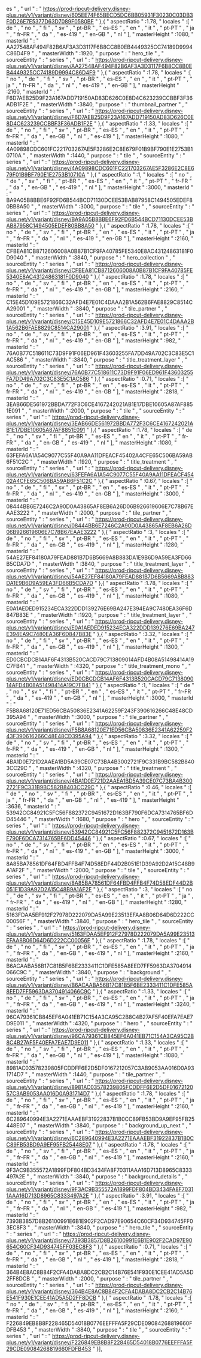 es " , " url " : " https://prod-ripcut-delivery.disney-plus.net/v1/variant/disney/605EE74F65BECD5DC6BB05931F30230C03DB3F0D26E7E5377D63D7089F0580BF " },{ " aspectRatio " :1.78, " locales " :[ " de " , " no " , " fi " , " sv " , " pt-BR " , " es-ES " , " en " , " it " , " pt-PT " , " ja " , " fr-FR " , " da " , " es-419 " , " en-GB " , " nl " ], " masterHeight " :1080, " masterId " : " AA27548AF494F82B6AF3A3D3117F6B8CC8B0EB4449325CC74189D9994C86D4F9 " , " masterWidth " :1920, " purpose " : " hero_tile " , " sourceEntity " : " series " , " url " : " https://prod-ripcut-delivery.disney-plus.net/v1/variant/disney/AA27548AF494F82B6AF3A3D3117F6B8CC8B0EB4449325CC74189D9994C86D4F9 " },{ " aspectRatio " :1.78, " locales " :[ " no " , " de " , " fi " , " sv " , " pt-BR " , " es-ES " , " en " , " it " , " pt-PT " , " ja " , " fr-FR " , " da " , " nl " , " es-419 " , " en-GB " ], " masterHeight " :2160, " masterId " : " F6D7AEB25D9F23A167ADD719150AD83D626C0E8D4C623239CCBBF3F36ADB1F2E " , " masterWidth " :3840, " purpose " : " thumbnail_partner " , " sourceEntity " : " series " , " url " : " https://prod-ripcut-delivery.disney-plus.net/v1/variant/disney/F6D7AEB25D9F23A167ADD719150AD83D626C0E8D4C623239CCBBF3F36ADB1F2E " },{ " aspectRatio " :1.33, " locales " :[ " de " , " no " , " fi " , " sv " , " pt-BR " , " es-ES " , " en " , " it " , " pt-PT " , " fr-FR " , " da " , " en-GB " , " nl " , " es-419 " ], " masterHeight " :1080, " masterId " : " 4A09898CDC601FC221703267AE5F3286E2C8E679F01B9BF790E1E2753B10710A " , " masterWidth " :1440, " purpose " : " tile " , " sourceEntity " : " series " , " url " : " https://prod-ripcut-delivery.disney-plus.net/v1/variant/disney/4A09898CDC601FC221703267AE5F3286E2C8E679F01B9BF790E1E2753B10710A " },{ " aspectRatio " :1, " locales " :[ " no " , " de " , " sv " , " fi " , " pt-BR " , " es-ES " , " en " , " it " , " pt-PT " , " fr-FR " , " da " , " en-GB " , " es-419 " , " nl " ], " masterHeight " :3000, " masterId " : " BA9A05B8BBE6F92FD6B544BCD71130DCEE53BAB87958C1494505EDEF80BB8A50 " , " masterWidth " :3000, " purpose " : " tile " , " sourceEntity " : " series " , " url " : " https://prod-ripcut-delivery.disney-plus.net/v1/variant/disney/BA9A05B8BBE6F92FD6B544BCD71130DCEE53BAB87958C1494505EDEF80BB8A50 " },{ " aspectRatio " :1.78, " locales " :[ " no " , " de " , " sv " , " fi " , " pt-BR " , " en " , " es-ES " , " it " , " pt-PT " , " ja " , " fr-FR " , " da " , " nl " , " es-419 " , " en-GB " ], " masterHeight " :2160, " masterId " : " CFBEA81CB8712606008A0B87B1CF9FA40785FE5340E8AC43124863181F0D9040 " , " masterWidth " :3840, " purpose " : " hero_collection " , " sourceEntity " : " series " , " url " : " https://prod-ripcut-delivery.disney-plus.net/v1/variant/disney/CFBEA81CB8712606008A0B87B1CF9FA40785FE5340E8AC43124863181F0D9040 " },{ " aspectRatio " :1.78, " locales " :[ " no " , " de " , " sv " , " fi " , " pt-BR " , " en " , " es-ES " , " it " , " pt-PT " , " fr-FR " , " da " , " nl " , " es-419 " , " en-GB " ], " masterHeight " :2160, " masterId " : " C15E45D109E5721866C32AFD4E7E01C4DAAA2B1A562B6FAE8829C8514CA29001 " , " masterWidth " :3840, " purpose " : " tile_partner " , " sourceEntity " : " series " , " url " : " https://prod-ripcut-delivery.disney-plus.net/v1/variant/disney/C15E45D109E5721866C32AFD4E7E01C4DAAA2B1A562B6FAE8829C8514CA29001 " },{ " aspectRatio " :3.91, " locales " :[ " no " , " de " , " sv " , " fi " , " pt-BR " , " en " , " es-ES " , " it " , " pt-PT " , " fr-FR " , " da " , " nl " , " es-419 " , " en-GB " ], " masterHeight " :982, " masterId " : " 76A0B77C518611C73D9F91F06ED961F43603255FA7DD49A702C3C83E5C1AC586 " , " masterWidth " :3840, " purpose " : " title_treatment_layer " , " sourceEntity " : " series " , " url " : " https://prod-ripcut-delivery.disney-plus.net/v1/variant/disney/76A0B77C518611C73D9F91F06ED961F43603255FA7DD49A702C3C83E5C1AC586 " },{ " aspectRatio " :0.71, " locales " :[ " no " , " de " , " sv " , " fi " , " pt-BR " , " en " , " es-ES " , " it " , " pt-PT " , " fr-FR " , " da " , " nl " , " es-419 " , " en-GB " ], " masterHeight " :2818, " masterId " : " 3EAB66DE561972BBDA772F3C6CE4167242021AB1E17DBE10605A87AF8851E091 " , " masterWidth " :2000, " purpose " : " tile " , " sourceEntity " : " series " , " url " : " https://prod-ripcut-delivery.disney-plus.net/v1/variant/disney/3EAB66DE561972BBDA772F3C6CE4167242021AB1E17DBE10605A87AF8851E091 " },{ " aspectRatio " :1.78, " locales " :[ " de " , " no " , " sv " , " fi " , " pt-BR " , " es-ES " , " en " , " it " , " pt-PT " , " fr-FR " , " da " , " en-GB " , " es-419 " , " nl " ], " masterHeight " :1080, " masterId " : " 63FEFA6A1A54C9077C55F40A9AA11DFEACF45402A4CFE65C506BA59AB6F51C2C " , " masterWidth " :1920, " purpose " : " title_treatment " , " sourceEntity " : " series " , " url " : " https://prod-ripcut-delivery.disney-plus.net/v1/variant/disney/63FEFA6A1A54C9077C55F40A9AA11DFEACF45402A4CFE65C506BA59AB6F51C2C " },{ " aspectRatio " :0.67, " locales " :[ " no " , " de " , " fi " , " sv " , " pt-BR " , " en " , " es-ES " , " it " , " pt-PT " , " fr-FR " , " da " , " nl " , " es-419 " , " en-GB " ], " masterHeight " :3000, " masterId " : " 08444BB6E7246C2A90D0A43865AF8EB6A26D06B926619606E7C78B67EAAE3222 " , " masterWidth " :2000, " purpose " : " tile_partner " , " sourceEntity " : " series " , " url " : " https://prod-ripcut-delivery.disney-plus.net/v1/variant/disney/08444BB6E7246C2A90D0A43865AF8EB6A26D06B926619606E7C78B67EAAE3222 " },{ " aspectRatio " :3, " locales " :[ " de " , " no " , " fi " , " sv " , " pt-BR " , " es-ES " , " en " , " it " , " pt-PT " , " fr-FR " , " da " , " en-GB " , " es-419 " , " nl " ], " masterHeight " :1280, " masterId " : " 54AE27EF84180A79FEAD881B7D6B5669A8B883DA1E9B6D9A59EA3FD66B5CDA7D " , " masterWidth " :3840, " purpose " : " title_treatment_layer " , " sourceEntity " : " series " , " url " : " https://prod-ripcut-delivery.disney-plus.net/v1/variant/disney/54AE27EF84180A79FEAD881B7D6B5669A8B883DA1E9B6D9A59EA3FD66B5CDA7D " },{ " aspectRatio " :1.78, " locales " :[ " no " , " de " , " sv " , " fi " , " pt-BR " , " es-ES " , " en " , " it " , " pt-PT " , " fr-FR " , " da " , " en-GB " , " es-419 " , " nl " ], " masterHeight " :1080, " masterId " : " E0A1AEDED915234ECA322DDD139276E69BA247E394EA9C7480EA36F6D847B83E " , " masterWidth " :1920, " purpose " : " title_treatment_layer " , " sourceEntity " : " series " , " url " : " https://prod-ripcut-delivery.disney-plus.net/v1/variant/disney/E0A1AEDED915234ECA322DDD139276E69BA247E394EA9C7480EA36F6D847B83E " },{ " aspectRatio " :3.32, " locales " :[ " no " , " de " , " fi " , " sv " , " pt-BR " , " es-ES " , " en " , " it " , " pt-PT " , " fr-FR " , " da " , " en-GB " , " es-419 " , " nl " ], " masterHeight " :1300, " masterId " : " ED0CBCDCB14AF6F4313B520CACD79C713809014AFD4B08A51498414A19C7FB41 " , " masterWidth " :4320, " purpose " : " title_treatment_mono " , " sourceEntity " : " series " , " url " : " https://prod-ripcut-delivery.disney-plus.net/v1/variant/disney/ED0CBCDCB14AF6F4313B520CACD79C713809014AFD4B08A51498414A19C7FB41 " },{ " aspectRatio " :1, " locales " :[ " de " , " no " , " sv " , " fi " , " pt-BR " , " en " , " es-ES " , " it " , " pt-PT " , " fr-FR " , " da " , " es-419 " , " en-GB " , " nl " ], " masterHeight " :3000, " masterId " : " F5B8A68120E71ED56CBA50836E2341A62259F243F390616266C48E48CD395A94 " , " masterWidth " :3000, " purpose " : " tile_partner " , " sourceEntity " : " series " , " url " : " https://prod-ripcut-delivery.disney-plus.net/v1/variant/disney/F5B8A68120E71ED56CBA50836E2341A62259F243F390616266C48E48CD395A94 " },{ " aspectRatio " :3.32, " locales " :[ " de " , " no " , " sv " , " fi " , " pt-BR " , " es-ES " , " en " , " it " , " pt-PT " , " fr-FR " , " da " , " es-419 " , " en-GB " , " nl " ], " masterHeight " :1300, " masterId " : " 4BA1D0E721D2AAEA1BD5A39CE07C73BA4B3002721F9C331B9BC582B8403CC29C " , " masterWidth " :4320, " purpose " : " title_treatment " , " sourceEntity " : " series " , " url " : " https://prod-ripcut-delivery.disney-plus.net/v1/variant/disney/4BA1D0E721D2AAEA1BD5A39CE07C73BA4B3002721F9C331B9BC582B8403CC29C " },{ " aspectRatio " :0.46, " locales " :[ " de " , " no " , " sv " , " fi " , " pt-BR " , " es-ES " , " en " , " it " , " pt-PT " , " ja " , " fr-FR " , " da " , " en-GB " , " nl " , " es-419 " ], " masterHeight " :3636, " masterId " : " 53942CC84921C5FC56F882372C9451672D163BF790F6DCA7314765BF6DD45446 " , " masterWidth " :1680, " purpose " : " hero " , " sourceEntity " : " series " , " url " : " https://prod-ripcut-delivery.disney-plus.net/v1/variant/disney/53942CC84921C5FC56F882372C9451672D163BF790F6DCA7314765BF6DD45446 " },{ " aspectRatio " :0.67, " locales " :[ " no " , " de " , " sv " , " fi " , " pt-BR " , " en " , " es-ES " , " it " , " pt-PT " , " fr-FR " , " da " , " nl " , " es-419 " , " en-GB " ], " masterHeight " :3000, " masterId " : " 8A85BA78561DF64FBD4FFB4F74D58EDF44D2B051E1D39A92D2A15C48B9A1AF2F " , " masterWidth " :2000, " purpose " : " tile " , " sourceEntity " : " series " , " url " : " https://prod-ripcut-delivery.disney-plus.net/v1/variant/disney/8A85BA78561DF64FBD4FFB4F74D58EDF44D2B051E1D39A92D2A15C48B9A1AF2F " },{ " aspectRatio " :3, " locales " :[ " no " , " de " , " sv " , " fi " , " pt-BR " , " es-ES " , " en " , " it " , " pt-PT " , " ja " , " fr-FR " , " da " , " es-419 " , " nl " , " en-GB " ], " masterHeight " :1280, " masterId " : " 5163FDAA5EF912F27978D222079DA5A99E23513EFAA8B06D64D6D222CC00056F " , " masterWidth " :3840, " purpose " : " hero_tile " , " sourceEntity " : " series " , " url " : " https://prod-ripcut-delivery.disney-plus.net/v1/variant/disney/5163FDAA5EF912F27978D222079DA5A99E23513EFAA8B06D64D6D222CC00056F " },{ " aspectRatio " :1.78, " locales " :[ " de " , " no " , " fi " , " sv " , " pt-BR " , " es-ES " , " en " , " it " , " pt-PT " , " ja " , " fr-FR " , " da " , " en-GB " , " es-419 " , " nl " ], " masterHeight " :2160, " masterId " : " B6ACAABA56B17C81B5F6BE2333411C1DFE585A8EED7FF5963DA3704914066C9C " , " masterWidth " :3840, " purpose " : " background " , " sourceEntity " : " series " , " url " : " https://prod-ripcut-delivery.disney-plus.net/v1/variant/disney/B6ACAABA56B17C81B5F6BE2333411C1DFE585A8EED7FF5963DA3704914066C9C " },{ " aspectRatio " :1.33, " locales " :[ " no " , " de " , " fi " , " sv " , " pt-BR " , " es-ES " , " en " , " it " , " pt-PT " , " ja " , " fr-FR " , " da " , " en-GB " , " es-419 " , " nl " ], " masterHeight " :3240, " masterId " : " 96CA79361CB845EF6A041EB71C154A3CA95C2B8C4B27AF5F40EFA7EAE7D9E011 " , " masterWidth " :4320, " purpose " : " hero " , " sourceEntity " : " series " , " url " : " https://prod-ripcut-delivery.disney-plus.net/v1/variant/disney/96CA79361CB845EF6A041EB71C154A3CA95C2B8C4B27AF5F40EFA7EAE7D9E011 " },{ " aspectRatio " :1.33, " locales " :[ " de " , " no " , " sv " , " fi " , " pt-BR " , " es-ES " , " en " , " it " , " pt-PT " , " fr-FR " , " da " , " en-GB " , " nl " , " es-419 " ], " masterHeight " :1080, " masterId " : " 8981AC03578239805FCDDFF6E2D5DF0167212057C3AB9053AA016D0A931714D7 " , " masterWidth " :1440, " purpose " : " tile_partner " , " sourceEntity " : " series " , " url " : " https://prod-ripcut-delivery.disney-plus.net/v1/variant/disney/8981AC03578239805FCDDFF6E2D5DF0167212057C3AB9053AA016D0A931714D7 " },{ " aspectRatio " :1.78, " locales " :[ " de " , " no " , " fi " , " sv " , " pt-BR " , " es-ES " , " en " , " it " , " pt-PT " , " ja " , " fr-FR " , " da " , " en-GB " , " nl " , " es-419 " ], " masterHeight " :2160, " masterId " : " 6C289640994E3A2271EAAAEBF31922837B1B0CC89FB53BD9A9EF95FB25448E07 " , " masterWidth " :3840, " purpose " : " background_up_next " , " sourceEntity " : " series " , " url " : " https://prod-ripcut-delivery.disney-plus.net/v1/variant/disney/6C289640994E3A2271EAAAEBF31922837B1B0CC89FB53BD9A9EF95FB25448E07 " },{ " aspectRatio " :1.78, " locales " :[ " de " , " no " , " sv " , " fi " , " pt-BR " , " es-ES " , " en " , " it " , " pt-PT " , " ja " , " fr-FR " , " da " , " en-GB " , " nl " , " es-419 " ], " masterHeight " :2160, " masterId " : " 9F3AC9B355572A1899FDF804BD3434FA8F70311AAA16D713D8965C8333497A2E " , " masterWidth " :3840, " purpose " : " background_details " , " sourceEntity " : " series " , " url " : " https://prod-ripcut-delivery.disney-plus.net/v1/variant/disney/9F3AC9B355572A1899FDF804BD3434FA8F70311AAA16D713D8965C8333497A2E " },{ " aspectRatio " :3.91, " locales " :[ " de " , " no " , " fi " , " sv " , " pt-BR " , " en " , " es-ES " , " it " , " pt-PT " , " ja " , " fr-FR " , " da " , " nl " , " en-GB " , " es-419 " ], " masterHeight " :982, " masterId " : " 7393B3857D8B26100991E6B1E902F2CAD97E90654C60CF34D934745FF03EC8F3 " , " masterWidth " :3840, " purpose " : " hero_tile " , " sourceEntity " : " series " , " url " : " https://prod-ripcut-delivery.disney-plus.net/v1/variant/disney/7393B3857D8B26100991E6B1E902F2CAD97E90654C60CF34D934745FF03EC8F3 " },{ " aspectRatio " :0.71, " locales " :[ " de " , " no " , " fi " , " sv " , " pt-BR " , " es-ES " , " en " , " it " , " pt-PT " , " fr-FR " , " da " , " en-GB " , " nl " , " es-419 " ], " masterHeight " :2818, " masterId " : " 364B4E8AC8B84F2CFA4DABA8DC2CB2C14B76E541F930E1CEE41AD5A5D2FF8DCB " , " masterWidth " :2000, " purpose " : " tile_partner " , " sourceEntity " : " series " , " url " : " https://prod-ripcut-delivery.disney-plus.net/v1/variant/disney/364B4E8AC8B84F2CFA4DABA8DC2CB2C14B76E541F930E1CEE41AD5A5D2FF8DCB " },{ " aspectRatio " :1.78, " locales " :[ " no " , " de " , " sv " , " fi " , " pt-BR " , " es-ES " , " en " , " it " , " pt-PT " , " fr-FR " , " da " , " en-GB " , " es-419 " , " nl " ], " masterHeight " :2160, " masterId " : " F226849EB8B8F228465D54018B0776EEFFFA5F29CDE09084268819660FDFB453 " , " masterWidth " :3840, " purpose " : " tile " , " sourceEntity " : " series " , " url " : " https://prod-ripcut-delivery.disney-plus.net/v1/variant/disney/F226849EB8B8F228465D54018B0776EEFFFA5F29CDE09084268819660FDFB453 " }],
